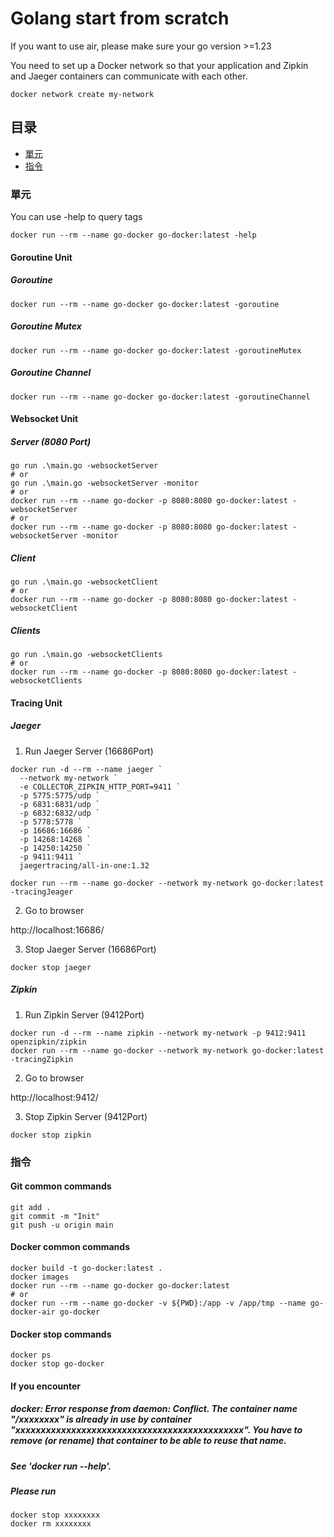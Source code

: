 # Golang start from scratch  

If you want to use air, please make sure your go version >=1.23   

You need to set up a Docker network so that your application and Zipkin and Jaeger containers can communicate with each other.
```  
docker network create my-network
```  

## 目录
  - [單元](#單元)
  - [指令](#指令)

### 單元

You can use -help to query tags
``` 
docker run --rm --name go-docker go-docker:latest -help  
``` 
#### Goroutine Unit

##### Goroutine

``` 
docker run --rm --name go-docker go-docker:latest -goroutine
```

##### Goroutine Mutex

``` 
docker run --rm --name go-docker go-docker:latest -goroutineMutex
```

##### Goroutine Channel

``` 
docker run --rm --name go-docker go-docker:latest -goroutineChannel
```

#### Websocket Unit

##### Server (8080 Port)

```   
go run .\main.go -websocketServer
# or   
go run .\main.go -websocketServer -monitor
# or   
docker run --rm --name go-docker -p 8080:8080 go-docker:latest -websocketServer
# or   
docker run --rm --name go-docker -p 8080:8080 go-docker:latest -websocketServer -monitor
``` 

##### Client

```   
go run .\main.go -websocketClient
# or   
docker run --rm --name go-docker -p 8080:8080 go-docker:latest -websocketClient
``` 

##### Clients

```   
go run .\main.go -websocketClients
# or   
docker run --rm --name go-docker -p 8080:8080 go-docker:latest -websocketClients
``` 

#### Tracing Unit

##### Jaeger

1. Run Jaeger Server (16686Port)  

```   
docker run -d --rm --name jaeger `
  --network my-network `
  -e COLLECTOR_ZIPKIN_HTTP_PORT=9411 `
  -p 5775:5775/udp `
  -p 6831:6831/udp `
  -p 6832:6832/udp `
  -p 5778:5778 `
  -p 16686:16686 `
  -p 14268:14268 `
  -p 14250:14250 `
  -p 9411:9411 `
  jaegertracing/all-in-one:1.32

docker run --rm --name go-docker --network my-network go-docker:latest -tracingJeager
``` 

2. Go to browser

http://localhost:16686/   

3. Stop Jaeger Server (16686Port)  

```   
docker stop jaeger
``` 

##### Zipkin

1. Run Zipkin Server (9412Port)  

```   
docker run -d --rm --name zipkin --network my-network -p 9412:9411 openzipkin/zipkin
docker run --rm --name go-docker --network my-network go-docker:latest -tracingZipkin
``` 

2. Go to browser

http://localhost:9412/   

3. Stop Zipkin Server (9412Port)  

```   
docker stop zipkin
``` 

### 指令

#### Git common commands
``` 
git add .   
git commit -m "Init"   
git push -u origin main   
``` 

#### Docker common commands
```   
docker build -t go-docker:latest .   
docker images 
docker run --rm --name go-docker go-docker:latest  
# or   
docker run --rm --name go-docker -v ${PWD}:/app -v /app/tmp --name go-docker-air go-docker

```   
#### Docker stop commands
```   
docker ps
docker stop go-docker
```   

#### If you encounter   

##### docker: Error response from daemon: Conflict. The container name "/xxxxxxxx" is already in use by container "xxxxxxxxxxxxxxxxxxxxxxxxxxxxxxxxxxxxxxxxxxxxx". You have to remove (or rename) that container to be able to reuse that name.
##### See 'docker run --help'.

##### Please run

```   
docker stop xxxxxxxx
docker rm xxxxxxxx
``` 